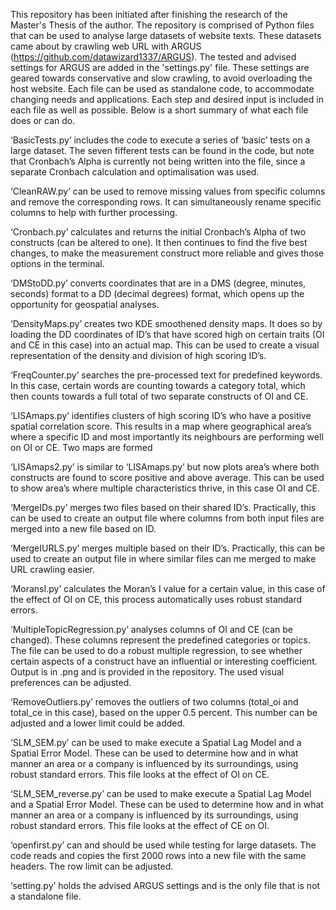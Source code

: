 This repository has been initiated after finishing the research of the Master's Thesis of the author.
The repository is comprised of Python files that can be used to analyse large datasets of website texts. These datasets came about by crawling web URL with ARGUS (https://github.com/datawizard1337/ARGUS). The tested and advised settings for ARGUS are added in the 'settings.py' file. These settings are geared towards conservative and slow crawling, to avoid overloading the host website.
Each file can be used as standalone code, to accommodate changing needs and applications. Each step and desired input is included in each file as well as possible. Below is a short summary of what each file does or can do.

  ‘BasicTests.py’ includes the code to execute a series of ‘basic’ tests on a large dataset. The seven fifferent tests can be found in the code, but note that Cronbach’s Alpha is currently not being written into the file, since a separate Cronbach calculation and optimalisation was used.

  ‘CleanRAW.py’ can be used to remove missing values from specific columns and remove the corresponding rows. It can simultaneously rename specific columns to help with further processing.

  ‘Cronbach.py’ calculates and returns the initial Cronbach’s Alpha of two constructs (can be altered to one). It then continues to find the five best changes, to make the measurement construct more reliable and gives those options in the terminal.

  ‘DMStoDD.py’ converts coordinates that are in a DMS (degree, minutes, seconds) format to a DD (decimal degrees) format, which opens up the opportunity for geospatial analyses.

  ‘DensityMaps.py’ creates two KDE smoothened density maps. It does so by loading the DD coordinates of ID’s that have scored high on certain traits (OI and CE in this case) into an actual map. This can be used to create a visual representation of the density and division of high scoring ID’s.

  ‘FreqCounter.py’  searches the pre-processed text for predefined keywords. In this case, certain words are counting towards a category total, which then counts towards a full total of two separate constructs of OI and CE.

  ‘LISAmaps.py’ identifies clusters of high scoring ID’s who have a positive spatial correlation score. This results in a map where geographical area’s where a specific ID and most importantly its neighbours are performing well on OI or CE. Two maps are formed

  ‘LISAmaps2.py’ is similar to ‘LISAmaps.py’ but now plots area’s where both constructs are found to score positive and above average. This can be used to show area’s where multiple characteristics thrive, in this case OI and CE.

  ‘MergeIDs.py’ merges two files based on their shared ID’s. Practically, this can be used to create an output file where columns from both input files are merged into a new file based on ID. 

  ‘MergeIURLS.py’ merges multiple based on their ID’s. Practically, this can be used to create an output file in where similar files can me merged to make URL crawling easier.

  ‘MoransI.py’ calculates the Moran’s I value for a certain value, in this case of the effect of OI on CE, this process automatically uses robust standard errors.

  ‘MultipleTopicRegression.py’ analyses columns of OI and CE (can be changed). These columns represent the predefined categories or topics. The file can be used to do a robust multiple regression, to see whether certain aspects of a construct have an influential or interesting coefficient. Output is in .png and is provided in the repository. The used visual preferences can be adjusted. 

  ‘RemoveOutliers.py’ removes the outliers of two columns (total_oi and total_ce in this case), based on the upper 0.5 percent. This number can be adjusted and a lower limit could be added.

  ‘SLM_SEM.py’ can be used to make execute a Spatial Lag Model and a Spatial Error Model. These can be used to determine how and in what manner an area or a company is influenced by its surroundings, using robust standard errors. This file looks at the effect of OI on CE.

  ‘SLM_SEM_reverse.py’ can be used to make execute a Spatial Lag Model and a Spatial Error Model. These can be used to determine how and in what manner an area or a company is influenced by its surroundings, using robust standard errors. This file looks at the effect of CE on OI.

  ‘openfirst.py’ can and should be used while testing for large datasets. The code reads and copies the first 2000 rows into a new file with the same headers. The row limit can be adjusted.

  ‘setting.py’ holds the advised ARGUS settings and is the only file that is not a standalone file. 


